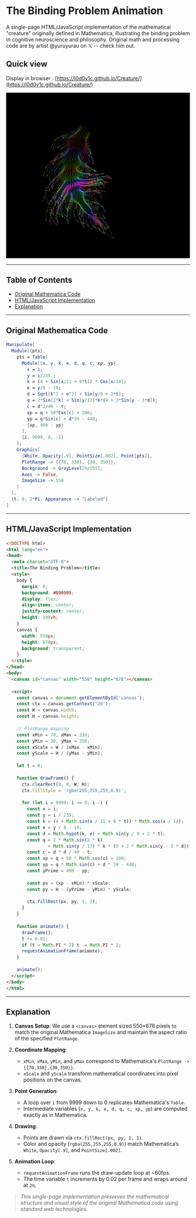 # The Binding Problem Animation

A single-page HTML/JavaScript implementation of the mathematical "creature" originally defined in Mathematica, illustrating the binding problem in cognitive neuroscience and philosophy. Original math and processing code are by artist @yuruyurau on 𝕏 -- check him out.



## Quick view

Display in browser : [https://l0d0v1c.github.io/Creature/](https://l0d0v1c.github.io/Creature/)





![](anim.gif)

---

## Table of Contents

- [Original Mathematica Code](#original-mathematica-code)
- [HTML/JavaScript Implementation](#htmljavascript-implementation)
- [Explanation](#explanation)

---

## Original Mathematica Code

```mathematica
Manipulate[
  Module[{pts},
    pts = Table[
      Module[{x, y, k, e, d, q, c, xp, yp},
        x = i;
        y = i/235.;
        k = (4 + Sin[x/11 + 8*t]) * Cos[x/14];
        e = y/8 - 19;
        d = Sqrt[k^2 + e^2] + Sin[y/9 + 2*t];
        q = 2*Sin[2*k] + Sin[y/17]*k*(9 + 2*Sin[y - 3*d]);
        c = d^2/49 - t;
        xp = q + 50*Cos[c] + 200;
        yp = q*Sin[c] + d*39 - 440;
        {xp, 400 - yp}
      ],
      {i, 9999, 0, -1}
    ];
    Graphics[
      {White, Opacity[.9], PointSize[.002], Point[pts]},
      PlotRange -> {{70, 330}, {30, 350}},
      Background -> GrayLevel[9/255],
      Axes -> False,
      ImageSize -> 550
    ]
  ],
  {t, 0, 2*Pi, Appearance -> "Labeled"}
]
```

---

## HTML/JavaScript Implementation

```html
<!DOCTYPE html>
<html lang="en">
<head>
  <meta charset="UTF-8">
  <title>The Binding Problem</title>
  <style>
    body {
      margin: 0;
      background: #090909;
      display: flex;
      align-items: center;
      justify-content: center;
      height: 100vh;
    }
    canvas {
      width: 550px;
      height: 678px;
      background: transparent;
    }
  </style>
</head>
<body>
  <canvas id="canvas" width="550" height="678"></canvas>

  <script>
    const canvas = document.getElementById('canvas');
    const ctx = canvas.getContext('2d');
    const W = canvas.width;
    const H = canvas.height;

    // PlotRange mapping
    const xMin = 70, xMax = 330;
    const yMin = 30, yMax = 350;
    const xScale = W / (xMax - xMin);
    const yScale = H / (yMax - yMin);

    let t = 0;

    function drawFrame() {
      ctx.clearRect(0, 0, W, H);
      ctx.fillStyle = 'rgba(255,255,255,0.9)';

      for (let i = 9999; i >= 0; i--) {
        const x = i;
        const y = i / 235;
        const k = (4 + Math.sin(x / 11 + 8 * t)) * Math.cos(x / 14);
        const e = y / 8 - 19;
        const d = Math.hypot(k, e) + Math.sin(y / 9 + 2 * t);
        const q = 2 * Math.sin(2 * k)
                + Math.sin(y / 17) * k * (9 + 2 * Math.sin(y - 3 * d));
        const c = d * d / 49 - t;
        const xp = q + 50 * Math.cos(c) + 200;
        const yp = q * Math.sin(c) + d * 39 - 440;
        const yPrime = 400 - yp;

        const px = (xp - xMin) * xScale;
        const py = H - (yPrime - yMin) * yScale;

        ctx.fillRect(px, py, 1, 1);
      }
    }

    function animate() {
      drawFrame();
      t += 0.02;
      if (t > Math.PI * 2) t -= Math.PI * 2;
      requestAnimationFrame(animate);
    }

    animate();
  </script>
</body>
</html>
```

---

## Explanation

1. **Canvas Setup**: We use a `<canvas>` element sized 550×678 pixels to match the original Mathematica `ImageSize` and maintain the aspect ratio of the specified `PlotRange`.

2. **Coordinate Mapping**:

   - `xMin`, `xMax`, `yMin`, and `yMax` correspond to Mathematica's `PlotRange -> {{70,330},{30,350}}`.
   - `xScale` and `yScale` transform mathematical coordinates into pixel positions on the canvas.

3. **Point Generation**:

   - A loop over `i` from 9999 down to 0 replicates Mathematica's `Table`.
   - Intermediate variables (`x, y, k, e, d, q, c, xp, yp`) are computed exactly as in Mathematica.

4. **Drawing**:

   - Points are drawn via `ctx.fillRect(px, py, 1, 1)`.
   - Color and opacity (`rgba(255,255,255,0.9)`) match Mathematica’s `White`, `Opacity[.9]`, and `PointSize[.002]`.

5. **Animation Loop**:

   - `requestAnimationFrame` runs the draw-update loop at \~60fps.
   - The time variable `t` increments by 0.02 per frame and wraps around at `2π`.

> *This single-page implementation preserves the mathematical structure and visual style of the original Mathematica code using standard web technologies.*

